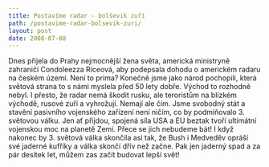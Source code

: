 ```yaml
---
title: Postavíme radar - bolševik zuří
path: /postavime-radar-bolsevik-zuri/
layout: post
date: 2008-07-08
---
```


Dnes přijela do Prahy nejmocnější žena světa, americká ministryně zahraničí Condoleezza Riceová, aby podepsala dohodu o americkém radaru na českém území. Není to prima? Konečně jsme jako národ pochopili, která světová strana to s námi myslela před 50 lety dobře. Východ to rozhodně nebyl. I přesto, že radar nemá škodit rusku, ale teroristům na blízkém východě, rusové zuří a vyhrožují. Nemají ale čím. Jsme svobodný stát a stavění pasivního vojenského zařízení není ničím, co by podmiňovalo 3. světovou válku. Jen ať přijdou, spojená síla USA a EU beztak tvoří ultimátní vojenskou moc na planetě Zemi. Přece se jich nebudeme bát! I když nakonec by 3. světová válka skončila asi tak, že Bush i Medveděv opráší své jaderné kufříky a válka skončí dřív než začne. Pak jen jaderný spad a za pár desítek let, můžem zas začít budovat lepší svět!

